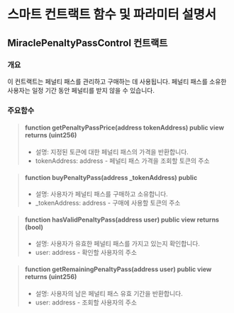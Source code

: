 # 스마트 컨트랙트 함수 및 파라미터 설명서

## MiraclePenaltyPassControl 컨트랙트

### 개요
이 컨트랙트는 페널티 패스를 관리하고 구매하는 데 사용됩니다. 페널티 패스를 소유한 사용자는 일정 기간 동안 페널티를 받지 않을 수 있습니다.

### 주요함수
> #### function getPenaltyPassPrice(address tokenAddress) public view returns (uint256)
> * 설명: 지정된 토큰에 대한 페널티 패스의 가격을 반환합니다.
> * tokenAddress: address - 페널티 패스 가격을 조회할 토큰의 주소

> #### function buyPenaltyPass(address _tokenAddress) public
> * 설명: 사용자가 페널티 패스를 구매하고 소유합니다.
> * _tokenAddress: address - 구매에 사용할 토큰의 주소

> #### function hasValidPenaltyPass(address user) public view returns (bool)
> * 설명: 사용자가 유효한 페널티 패스를 가지고 있는지 확인합니다.
> * user: address - 확인할 사용자의 주소

> #### function getRemainingPenaltyPass(address user) public view returns (uint256)
> * 설명: 사용자의 남은 페널티 패스 유효 기간을 반환합니다.
> * user: address - 조회할 사용자의 주소